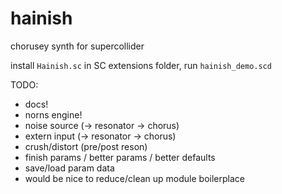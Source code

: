 # hainish

chorusey synth for supercollider

install `Hainish.sc` in SC extensions folder,
run `hainish_demo.scd`

TODO:

- docs!
- norns engine!
- noise source (-> resonator -> chorus)
- extern input (-> resonator -> chorus)
- crush/distort (pre/post reson)
- finish params / better params / better defaults
- save/load param data
- would be nice to reduce/clean up module boilerplace